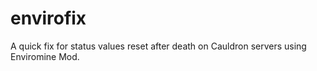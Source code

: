 # envirofix
A quick fix for status values reset after death on Cauldron servers using Enviromine Mod.
